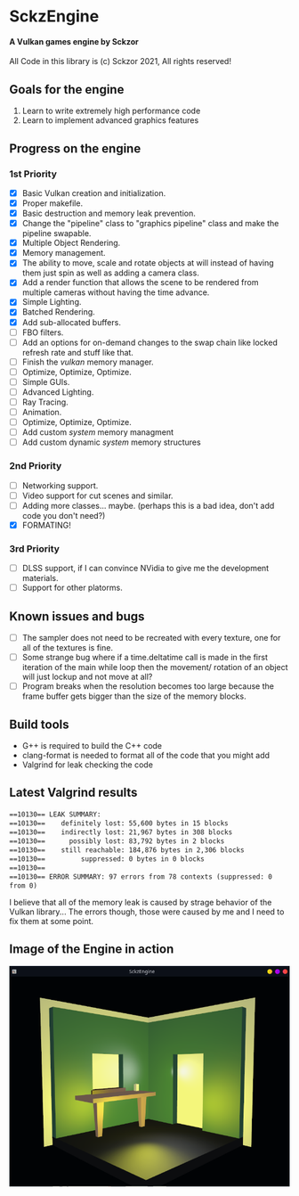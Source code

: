 # SckzEngine

#### A Vulkan games engine by Sckzor

All Code in this library is (c) Sckzor 2021, All rights reserved!

## Goals for the engine

1. Learn to write extremely high performance code
2. Learn to implement advanced graphics features

## Progress on the engine

### 1st Priority

- [x] Basic Vulkan creation and initialization.
- [x] Proper makefile.
- [x] Basic destruction and memory leak prevention.
- [x] Change the "pipeline" class to "graphics pipeline" class and make the pipeline swapable.
- [x] Multiple Object Rendering.
- [x] Memory management.
- [x] The ability to move, scale and rotate objects at will instead of having them just spin as well as adding a camera class.
- [x] Add a render function that allows the scene to be rendered from multiple cameras without having the time advance.
- [x] Simple Lighting.
- [x] Batched Rendering.
- [x] Add sub-allocated buffers.
- [ ] FBO filters.
- [ ] Add an options for on-demand changes to the swap chain like locked refresh rate and stuff like that.
- [ ] Finish the _vulkan_ memory manager.
- [ ] Optimize, Optimize, Optimize.
- [ ] Simple GUIs.
- [ ] Advanced Lighting.
- [ ] Ray Tracing.
- [ ] Animation.
- [ ] Optimize, Optimize, Optimize.
- [ ] Add custom _system_ memory managment
- [ ] Add custom dynamic _system_ memory structures

### 2nd Priority

- [ ] Networking support.
- [ ] Video support for cut scenes and similar.
- [ ] Adding more classes... maybe. (perhaps this is a bad idea, don't add code you don't need?)
- [x] FORMATING!

### 3rd Priority

- [ ] DLSS support, if I can convince NVidia to give me the development materials.
- [ ] Support for other platorms.

## Known issues and bugs

- [ ] The sampler does not need to be recreated with every texture, one for all of the textures is fine.
- [ ] Some strange bug where if a time.deltatime call is made in the first iteration of the main while loop then the movement/ rotation of an object will just lockup and not move at all?
- [ ] Program breaks when the resolution becomes too large because the frame buffer gets bigger than the size of the memory blocks.

## Build tools

- G++ is required to build the C++ code
- clang-format is needed to format all of the code that you might add
- Valgrind for leak checking the code

## Latest Valgrind results

```
==10130== LEAK SUMMARY:
==10130==    definitely lost: 55,600 bytes in 15 blocks
==10130==    indirectly lost: 21,967 bytes in 308 blocks
==10130==      possibly lost: 83,792 bytes in 2 blocks
==10130==    still reachable: 184,876 bytes in 2,306 blocks
==10130==         suppressed: 0 bytes in 0 blocks
==10130==
==10130== ERROR SUMMARY: 97 errors from 78 contexts (suppressed: 0 from 0)
```

I believe that all of the memory leak is caused by strage behavior of the Vulkan library... The errors though,
those were caused by me and I need to fix them at some point.

## Image of the Engine in action

![Screenshot](Screenshot.png)
